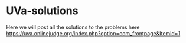 # UVa-solutions
Here we will post all the solutions to the problems here https://uva.onlinejudge.org/index.php?option=com_frontpage&Itemid=1
